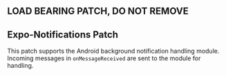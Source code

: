## LOAD BEARING PATCH, DO NOT REMOVE

## Expo-Notifications Patch

This patch supports the Android background notification handling module. Incoming messages
in `onMessageReceived` are sent to the module for handling.
